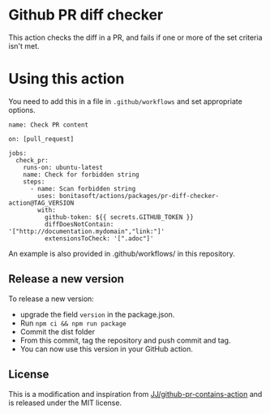 # Github PR diff checker

This action checks the diff in a PR, and fails if one or more of the set criteria isn't met.

# Using this action

You need to add this in a file in `.github/workflows` and set appropriate options.

```
name: Check PR content

on: [pull_request]

jobs:
  check_pr:
    runs-on: ubuntu-latest
    name: Check for forbidden string
    steps:
      - name: Scan forbidden string
        uses: bonitasoft/actions/packages/pr-diff-checker-action@TAG_VERSION
        with:
          github-token: ${{ secrets.GITHUB_TOKEN }}
          diffDoesNotContain: '["http://documentation.mydomain","link:"]'
          extensionsToCheck: '[".adoc"]'
```

An example is also provided in .github/workflows/ in this repository.


## Release a new version

To release a new version:
* upgrade the field `version` in the package.json.
* Run `npm ci && npm run package`
* Commit the dist folder
* From this commit, tag the repository and push commit and tag.
* You can now use this version in your GitHub action.


## License

This is a modification and inspiration from [JJ/github-pr-contains-action](https://github.com/JJ/github-pr-contains-action/) and is released under the MIT license.
